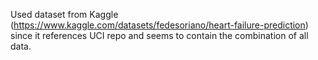Used dataset from Kaggle (https://www.kaggle.com/datasets/fedesoriano/heart-failure-prediction) since it references UCI
repo and seems to contain the combination of all data.